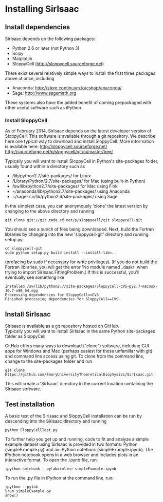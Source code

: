 Installing SirIsaac
===================

## Install dependencies

SirIsaac depends on the following packages:

- Python 2.6 or later (not Python 3)
- Scipy
- Matplotlib
- SloppyCell (http://sloppycell.sourceforge.net)

There exist several relatively simple ways to install
the first three packages above at once, including

- Anaconda: http://store.continuum.io/cshop/anaconda/
- Sage: http://www.sagemath.org

These systems also have the added benefit of coming
prepackaged with other useful software such as
iPython.

### Install SloppyCell

As of February 2014, SirIsaac depends on the latest
developer version of SloppyCell.  This software is
available through a git repository.
We describe here one typical way to download and 
install SloppyCell.
More information is available here: 
http://sloppycell.sourceforge.net/
http://sourceforge.net/p/sloppycell/git/ci/master/tree/

Typically you will want to install SloppyCell in Python's
site-packages folder, usually found within a directory such as

* /lib/python2.7/site-packages/ for Linux
* /Library/Python/2.7/site-packages/ for Mac (using built-in Python)
* /sw/lib/python2.7/site-packages/ for Mac using Fink
* ~/anaconda/lib/python2.7/site-packages/ using Anaconda
* ~/sage-x.x/lib/python2.6/site-packages/ using Sage

In the simplest case, you can anonymously 'clone' the latest version 
by changing to the above directory and running

    git clone git://git.code.sf.net/p/sloppycell/git sloppycell-git

You should see a bunch of files being downloaded.  Next,
build the Fortran libraries by changing into the new 'sloppycell-git' 
directory and running setup.py:

    cd sloppycell-git
    sudo python setup.py build install --install-lib=..

(prefacing by sudo if necessary for write privileges).  (If you
do not build the Fortran libraries, you will
get the error 'No module named _daskr' when trying to
import SirIsaac.FittingProblem.)  If this is successful, you'll 
eventually see something like 

    Installed /sw/lib/python2.7/site-packages/SloppyCell-CVS-py2.7-macosx-10.7-x86_64.egg
    Processing dependencies for SloppyCell==CVS
    Finished processing dependencies for SloppyCell==CVS


## Install SirIsaac

SirIsaac is available as a git repository hosted on GitHub.  
Typically you will want to install SirIsaac in the same Python
site-packages folder as SloppyCell.  

GitHub offers many ways to download ("clone") software, including
GUI apps for Windows and Mac (perhaps easiest for those unfamiliar with git) 
and command line access using git.  To clone from 
the command line, change to the site-packages folder and run

    git clone https://github.com/EmoryUniversityTheoreticalBiophysics/SirIsaac.git

This will create a 'SirIsaac' directory in the current
location containing the SirIsaac software.

## Test installation

A basic test of the SirIsaac and SloppyCell installation can be
run by descending into the SirIsaac directory and running

    python SloppyCellTest.py

To further help you get up and running, 
code to fit and analyze a simple example dataset 
using SirIsaac is provided in two formats: 
Python (simpleExample.py) and an iPython 
notebook (simpleExample.ipynb).  The 
iPython notebook opens in a web browser and 
includes plots in an interactive format.  To 
open the .ipynb file, run:
    
    ipython notebook --pylab=inline simpleExample.ipynb

To run the .py file in iPython at the command line, run:

    ipython --pylab
    %run simpleExample.py
    show()
